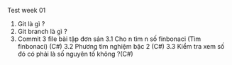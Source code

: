 ﻿Test week 01
1. Git là gì ?
2. Git branch là gì ?
3. Commit 3 file bài tập đơn sản
3.1 Cho n tìm n số finbonaci (Tìm finbonaci) (C#)
3.2 Phương tìm nghiệm bậc 2 (C#)
3.3 Kiểm tra xem số đó có phải là số nguyên tố không ?(C#)